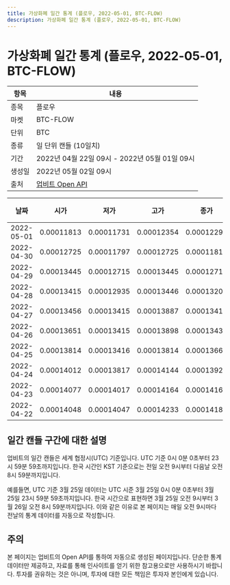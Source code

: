```yaml
---
title: 가상화폐 일간 통계 (플로우, 2022-05-01, BTC-FLOW)
description: 가상화폐 일간 통계 (플로우, 2022-05-01, BTC-FLOW)
---
```



가상화폐 일간 통계 (플로우, 2022-05-01, BTC-FLOW)
===

|항목|내용|
|--|--|
|종목|플로우|
|마켓|BTC-FLOW|
|단위|BTC|
|종류|일 단위 캔들 (10일치)|
|기간|2022년 04월 22일 09시 - 2022년 05월 01일 09시|
|생성일|2022년 05월 02일 09시|
|출처|[업비트 Open API](https://docs.upbit.com)|


|날짜|시가|저가|고가|종가|비고|
|--|--|--|--|--|--|
|2022-05-01|0.00011813|0.00011731|0.00012354|0.00012296|    |
|2022-04-30|0.00012725|0.00011797|0.00012725|0.00011813|    |
|2022-04-29|0.00013445|0.00012715|0.00013445|0.00012715|    |
|2022-04-28|0.00013415|0.00012935|0.00013446|0.00013205|    |
|2022-04-27|0.00013456|0.00013415|0.00013887|0.00013415|    |
|2022-04-26|0.00013651|0.00013415|0.00013898|0.00013437|    |
|2022-04-25|0.00013814|0.00013416|0.00013814|0.00013662|    |
|2022-04-24|0.00014012|0.00013817|0.00014144|0.00013929|    |
|2022-04-23|0.00014077|0.00014017|0.00014164|0.00014164|    |
|2022-04-22|0.00014048|0.00014047|0.00014233|0.00014184|    |


일간 캔들 구간에 대한 설명
---


업비트의 일간 캔들은 세계 협정시(UTC) 기준입니다. 
UTC 기준 0시 0분 0초부터 23시 59분 59초까지입니다. 
한국 시간인 KST 기준으로는 전일 오전 9시부터 다음날 오전 8시 59분까지입니다. 


예를들면, UTC 기준 3월 25일 데이터는 UTC 시준 3월 25일 0시 0분 0초부터 3월 25일 23시 59분 59초까지입니다. 
한국 시간으로 표현하면 3월 25일 오전 9시부터 3월 26일 오전 8시 59분까지입니다. 
이와 같은 이유로 본 페이지는 매일 오전 9시마다 전날의 통계 데이터를 자동으로 작성합니다. 


주의
---


본 페이지는 업비트의 Open API를 통하여 자동으로 생성된 페이지입니다. 
단순한 통계 데이터만 제공하고, 자료를 통해 인사이트를 얻기 위한 참고용으로만 사용하시기 바랍니다. 
투자를 권유하는 것은 아니며, 투자에 대한 모든 책임은 투자자 본인에게 있습니다. 
